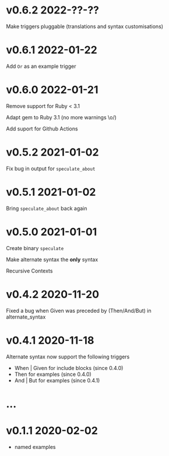 
# v0.6.2 2022-??-??

Make triggers pluggable (translations and syntax customisations)

# v0.6.1 2022-01-22

Add `Or` as an example trigger

# v0.6.0 2022-01-21

Remove support for Ruby < 3.1

Adapt gem to Ruby 3.1 (no more warnings \o/)

Add suport for Github Actions

# v0.5.2 2021-01-02

Fix bug in output for `speculate_about` 

# v0.5.1 2021-01-02

Bring `speculate_about` back again

# v0.5.0 2021-01-01

Create binary `speculate`


Make alternate syntax the **only** syntax

Recursive Contexts


# v0.4.2 2020-11-20

Fixed a bug when Given was preceded by (Then/And/But) in alternate_syntax

# v0.4.1 2020-11-18

Alternate syntax now support the following triggers

- When | Given for include blocks (since 0.4.0)
- Then for examples (since 0.4.0)
- And | But for examples (since 0.4.1)

# ...

# v0.1.1 2020-02-02 

- named examples
